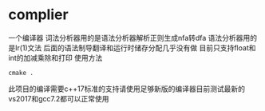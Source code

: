 # complier
一个编译器
词法分析器用的是语法分析器解析正则生成nfa转dfa
语法分析器用的是lr(1)文法
后面的语法制导翻译和运行时储存分配几乎没有做
目前只支持float和int的加减乘除和打印
使用方法

``` 
cmake .
``` 

此项目的编译需要c++17标准的支持请使用足够新版的编译器目前测试最新的vs2017和gcc7.2都可以正常使用
